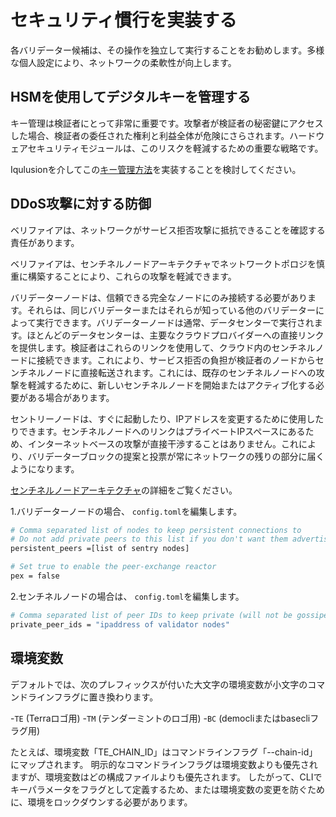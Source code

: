 # セキュリティ慣行を実装する

各バリデーター候補は、その操作を独立して実行することをお勧めします。多様な個人設定により、ネットワークの柔軟性が向上します。

## HSMを使用してデジタルキーを管理する

キー管理は検証者にとって非常に重要です。攻撃者が検証者の秘密鍵にアクセスした場合、検証者の委任された権利と利益全体が危険にさらされます。ハードウェアセキュリティモジュールは、このリスクを軽減するための重要な戦略です。

Iqulusionを介してこの[キー管理方法](https://github.com/iqlusioninc/tmkms)を実装することを検討してください。

## DDoS攻撃に対する防御

ベリファイアは、ネットワークがサービス拒否攻撃に抵抗できることを確認する責任があります。

ベリファイアは、センチネルノードアーキテクチャでネットワークトポロジを慎重に構築することにより、これらの攻撃を軽減できます。

バリデーターノードは、信頼できる完全なノードにのみ接続する必要があります。それらは、同じバリデーターまたはそれらが知っている他のバリデーターによって実行できます。バリデーターノードは通常、データセンターで実行されます。ほとんどのデータセンターは、主要なクラウドプロバイダーへの直接リンクを提供します。検証者はこれらのリンクを使用して、クラウド内のセンチネルノードに接続できます。これにより、サービス拒否の負担が検証者のノードからセンチネルノードに直接転送されます。これには、既存のセンチネルノードへの攻撃を軽減するために、新しいセンチネルノードを開始またはアクティブ化する必要がある場合があります。

セントリーノードは、すぐに起動したり、IPアドレスを変更するために使用したりできます。センチネルノードへのリンクはプライベートIPスペースにあるため、インターネットベースの攻撃が直接干渉することはありません。これにより、バリデーターブロックの提案と投票が常にネットワークの残りの部分に届くようになります。

[センチネルノードアーキテクチャ](https://forum.cosmos.network/t/sentry-node-architecture-overview/454)の詳細をご覧ください。

1.バリデーターノードの場合、 `config.toml`を編集します。

```bash
# Comma separated list of nodes to keep persistent connections to
# Do not add private peers to this list if you don't want them advertised
persistent_peers =[list of sentry nodes]

# Set true to enable the peer-exchange reactor
pex = false
```

2.センチネルノードの場合は、 `config.toml`を編集します。 

```bash
# Comma separated list of peer IDs to keep private (will not be gossiped to other peers)
private_peer_ids = "ipaddress of validator nodes"
```

## 環境変数

デフォルトでは、次のプレフィックスが付いた大文字の環境変数が小文字のコマンドラインフラグに置き換わります。

-`TE` \(Terraロゴ用\)
-`TM` \(テンダーミントのロゴ用\)
-`BC` \(democliまたはbasecliフラグ用\)

たとえば、環境変数「TE_CHAIN_ID」はコマンドラインフラグ「--chain-id」にマップされます。 明示的なコマンドラインフラグは環境変数よりも優先されますが、環境変数はどの構成ファイルよりも優先されます。 したがって、CLIでキーパラメータをフラグとして定義するため、または環境変数の変更を防ぐために、環境をロックダウンする必要があります。